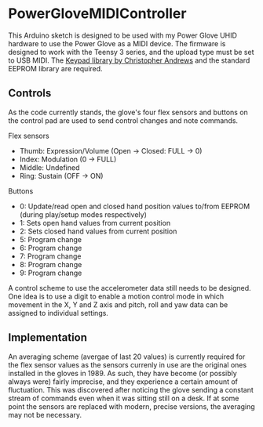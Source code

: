 # PowerGloveMIDIController

This Arduino sketch is designed to be used with my Power Glove UHID hardware to use the Power Glove as a MIDI device. The firmware is designed to work with the Teensy 3 series, and the upload type must be set to USB MIDI. The [Keypad library by Christopher Andrews](https://github.com/Chris--A/Keypad "Keypas library") and the standard EEPROM library are required.

## Controls
As the code currently stands, the glove's four flex sensors and buttons on the control pad are used to send control changes and note commands.

Flex sensors
- Thumb: Expression/Volume (Open -> Closed: FULL -> 0)
- Index: Modulation (0 -> FULL)
- Middle: Undefined
- Ring: Sustain (OFF -> ON)

Buttons
- 0: Update/read open and closed hand position values to/from EEPROM (during play/setup modes respectively)
- 1: Sets open hand values from current position
- 2: Sets closed hand values from current position
- 5: Program change
- 6: Program change
- 7: Program change
- 8: Program change
- 9: Program change

A control scheme to use the accelerometer data still needs to be designed. One idea is to use a digit to enable a motion control mode in which movement in the X, Y and Z axis and pitch, roll and yaw data can be assigned to individual settings.

## Implementation
An averaging scheme (avergae of last 20 values) is currently required for the flex sensor values as the sensors currenly in use are the original ones installed in the gloves in 1989. As such, they have become (or possibly always were) fairly imprecise, and they experience a certain amount of fluctuation. This was discovered after noticing the glove sending a constant stream of commands even when it was sitting still on a desk. If at some point the sensors are replaced with modern, precise versions, the averaging may not be necessary.
